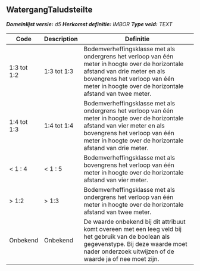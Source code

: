 ﻿## WatergangTaludsteilte

*__Domeinlijst versie:__ d5*
*__Herkomst definitie:__ IMBOR*
*__Type veld:__ TEXT*

|__Code__ |__Description__ |__Definitie__	|
|	---	|	---	|   ---	| 
| 1:3 tot 1:2 | 1:3 tot 1:3 | Bodemverheffingsklasse met als ondergrens het verloop van één meter in hoogte over de horizontale afstand van drie meter en als bovengrens het verloop van één meter in hoogte over de horizontale afstand van twee meter. |
| 1:4 tot 1:3 | 1:4 tot 1:4 | Bodemverheffingsklasse met als ondergrens het verloop van één meter in hoogte over de horizontale afstand van vier meter en als bovengrens het verloop van één meter in hoogte over de horizontale afstand van drie meter. |
| < 1 : 4 | < 1 : 5 | Bodemverheffingsklasse met als bovengrens het verloop van één meter in hoogte over de horizontale afstand van vier meter. |
| > 1:2 | > 1:3 | Bodemverheffingsklasse met als ondergrens het verloop van één meter in hoogte over de horizontale afstand van twee meter. |
| Onbekend | Onbekend | De waarde onbekend bij dit attribuut komt overeen met een leeg veld bij het gebruik van de boolean als gegevenstype. Bij deze waarde moet nader onderzoek uitwijzen of de waarde ja of nee moet zijn. |
